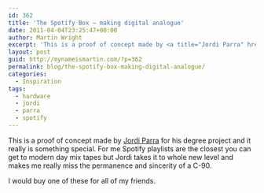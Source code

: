 ```yaml
---
id: 362
title: 'The Spotify Box – making digital analogue'
date: 2011-04-04T23:25:47+00:00
author: Martin Wright
excerpt: 'This is a proof of concept made by <a title="Jordi Parra" href="http://blog.zenona.com/">Jordi Parra</a> for his degree project and it really is something special. For me Spotify playlists are the closest you can get to modern-day mix tapes but Jordi takes it to whole new level and makes me really miss the permanence and sincerity of a c-90'
layout: post
guid: http://mynameismartin.com/?p=362
permalink: blog/the-spotify-box-making-digital-analogue/
categories:
  - Inspiration
tags:
  - hardware
  - jordi
  - parra
  - spotify
---
```

This is a proof of concept made by [Jordi Parra](http://blog.zenona.com/ "Jordi Parra") for his degree project and it really is something special. For me Spotify playlists are the closest you can get to modern day mix tapes but Jordi takes it to whole new level and makes me really miss the permanence and sincerity of a C-90.



I would buy one of these for all of my friends.